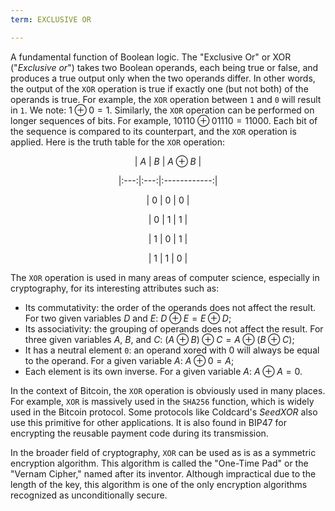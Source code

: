 ```yaml
---
term: EXCLUSIVE OR

---
```

A fundamental function of Boolean logic. The "Exclusive Or" or XOR ("*Exclusive or*") takes two Boolean operands, each being true or false, and produces a true output only when the two operands differ. In other words, the output of the `XOR` operation is true if exactly one (but not both) of the operands is true. For example, the `XOR` operation between `1` and `0` will result in `1`. We note: $1 \oplus 0 = 1$. Similarly, the `XOR` operation can be performed on longer sequences of bits. For example, $10110 \oplus 01110 = 11000$. Each bit of the sequence is compared to its counterpart, and the `XOR` operation is applied. Here is the truth table for the `XOR` operation:

<div align="center">

| $A$ | $B$ | $A \oplus B$ |

|:---:|:---:|:------------:|

| $0$ | $0$ |      $0$     |

| $0$ | $1$ |      $1$     |

| $1$ | $0$ |      $1$     |

| $1$ | $1$ |      $0$     |

</div>

The `XOR` operation is used in many areas of computer science, especially in cryptography, for its interesting attributes such as:


- Its commutativity: the order of the operands does not affect the result. For two given variables $D$ and $E$: $D \oplus E = E \oplus D$;
- Its associativity: the grouping of operands does not affect the result. For three given variables $A$, $B$, and $C$: $(A \oplus B) \oplus C = A \oplus (B \oplus C)$;
- It has a neutral element `0`: an operand xored with 0 will always be equal to the operand. For a given variable $A$: $A \oplus 0 = A$;
- Each element is its own inverse. For a given variable $A$: $A \oplus A = 0$.

In the context of Bitcoin, the `XOR` operation is obviously used in many places. For example, `XOR` is massively used in the `SHA256` function, which is widely used in the Bitcoin protocol. Some protocols like Coldcard's *SeedXOR* also use this primitive for other applications. It is also found in BIP47 for encrypting the reusable payment code during its transmission.

In the broader field of cryptography, `XOR` can be used as is as a symmetric encryption algorithm. This algorithm is called the "One-Time Pad" or the "Vernam Cipher," named after its inventor. Although impractical due to the length of the key, this algorithm is one of the only encryption algorithms recognized as unconditionally secure.